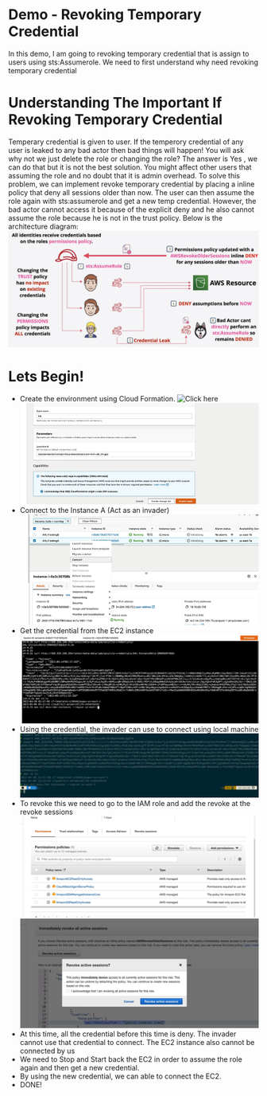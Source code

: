 # Demo - Revoking Temporary Credential
In this demo, I am going to revoking temporary credential that is assign to users using sts:Assumerole. We need to first understand why need revoking temporary credential
# Understanding The Important If Revoking Temporary Credential
Temperary credential is given to user. If the temperory credential of any user is leaked to any bad actor then bad things will happen! 
You will ask why not we just delete the role or changing the role? The answer is Yes , we can do that but it is not the best solution. 
You might affect other users that assuming the role and no doubt that it is admin overhead. To solve this problem, we can implement revoke 
temporary credential by placing a inline policy that deny all sessions older than now. The user can then assume the role again with sts:assumerole and get a new temp credential. However, the bad actor cannot access it because of the explicit deny and he also cannot assume the role because he is not in the trust policy. Below is the architecture diagram:
![architecture-diagram - PNG](https://github.com/yyhao0422/aws-project/blob/master/ADVANCED%20PERMISSIONS%20%26%20ACCOUNTS/3-Revoking%20Temporary%20Credential/images/architecture-diagram.png)

# Lets Begin!
- Create the environment using Cloud Formation. ![Click here](https://console.aws.amazon.com/cloudformation/home?region=us-east-1#/stacks/create/review?templateURL=https://learn-cantrill-labs.s3.amazonaws.com/awscoursedemos/0038-aws-pro-revoking-temporary-credentials/A4LHostingInc.yaml&stackName=A4L)
![1 - PNG](https://github.com/yyhao0422/aws-project/blob/master/ADVANCED%20PERMISSIONS%20%26%20ACCOUNTS/3-Revoking%20Temporary%20Credential/images/1.png)
- Connect to the Instance A (Act as an invader)
![2 - PNG](https://github.com/yyhao0422/aws-project/blob/master/ADVANCED%20PERMISSIONS%20%26%20ACCOUNTS/3-Revoking%20Temporary%20Credential/images/2.png)
- Get the credential from the EC2 instance
![3 - PNG](https://github.com/yyhao0422/aws-project/blob/master/ADVANCED%20PERMISSIONS%20%26%20ACCOUNTS/3-Revoking%20Temporary%20Credential/images/3.png)
- Using the credential, the invader can use to connect using local machine
![4 - PNG](https://github.com/yyhao0422/aws-project/blob/master/ADVANCED%20PERMISSIONS%20%26%20ACCOUNTS/3-Revoking%20Temporary%20Credential/images/4.png)
- To revoke this we need to go to the IAM role and add the revoke at the revoke sessions
![5 - PNG](https://github.com/yyhao0422/aws-project/blob/master/ADVANCED%20PERMISSIONS%20%26%20ACCOUNTS/3-Revoking%20Temporary%20Credential/images/5.png)
![6 - PNG](https://github.com/yyhao0422/aws-project/blob/master/ADVANCED%20PERMISSIONS%20%26%20ACCOUNTS/3-Revoking%20Temporary%20Credential/images/6.png)
- At this time, all the credential before this time is deny. The invader cannot use that credential to connect. The EC2 instance also cannot be connected by us
- We need to Stop and Start back the EC2 in order to assume the role again and then get a new credential.
- By using the new credential, we can able to connect the EC2. 
- DONE!



